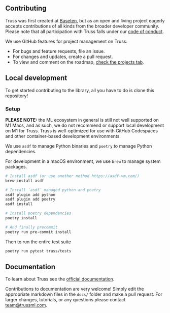## Contributing

Truss was first created at [Baseten](https://baseten.co), but as an open and living project eagerly accepts contributions of all kinds from the broader developer community. Please note that all participation with Truss falls under our [code of conduct](CODE_OF_CONDUCT.md).

We use GitHub features for project management on Truss:

* For bugs and feature requests, file an issue.
* For changes and updates, create a pull request.
* To view and comment on the roadmap, [check the projects tab](https://github.com/orgs/basetenlabs/projects/3).

## Local development

To get started contributing to the library, all you have to do is clone this repository!

### Setup

**PLEASE NOTE:** the ML ecosystem in general is still not well supported on M1 Macs, and as such, we do not recommend or support local development on M1 for Truss. Truss is well-optimized for use with GitHub Codespaces and other container-based development environments.

We use `asdf` to manage Python binaries and `poetry` to manage Python dependencies.

For development in a macOS environment, we use `brew` to manage system packages.

```bash
# Install asdf (or use another method https://asdf-vm.com/)
brew install asdf

# Install `asdf` managed python and poetry
asdf plugin add python
asdf plugin add poetry
asdf install

# Install poetry dependencies
poetry install

# And finally precommit
poetry run pre-commit install
```

Then to run the entire test suite

```bash
poetry run pytest truss/tests
```

## Documentation

To learn about Truss see the [official documentation](https://truss.baseten.co).

Contributions to documentation are very welcome! Simply edit the appropriate markdown files in the `docs/` folder and make a pull request. For larger changes, tutorials, or any questions please contact [team@trussml.com](mailto:team@trussml.com).
